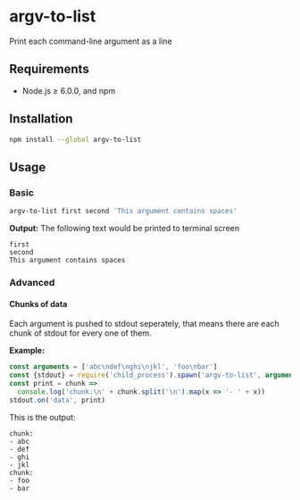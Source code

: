 # argv-to-list

Print each command-line argument as a line

## Requirements

* Node.js ≥ 6.0.0, and npm

## Installation

```bash
npm install --global argv-to-list
```

## Usage

### Basic

```bash
argv-to-list first second 'This argument contains spaces'
```

**Output:** The following text would be printed to terminal screen

```text
first
second
This argument contains spaces
```

### Advanced

#### Chunks of data

Each argument is pushed to stdout seperately, that means there are each chunk of stdout for every one of them.

**Example:**

```javascript
const arguments = ['abc\ndef\nghi\njkl', 'foo\nbar']
const {stdout} = require('child_process').spawn('argv-to-list', arguments)
const print = chunk =>
  console.log('chunk:\n' + chunk.split('\n').map(x => '- ' + x))
stdout.on('data', print)
```

This is the output:

```text
chunk:
- abc
- def
- ghi
- jkl
chunk:
- foo
- bar
```
